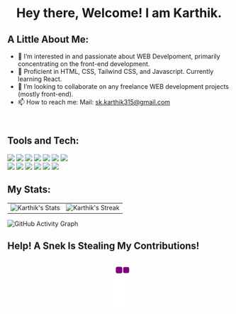 <h1 align="center">Hey there, Welcome! I am Karthik.</h1>

## A Little About Me:
- 👀 I’m interested in and passionate about WEB Develpoment, primarily concentrating on the front-end development.
- 🌱 Proficient in HTML, CSS, Tailwind CSS, and Javascript. Currently learning React.
- 💞️ I’m looking to collaborate on any freelance WEB development projects (mostly front-end).
- 📫 How to reach me:
      Mail: sk.karthik315@gmail.com

<br />

## Tools and Tech:
<div>
      <img src="https://img.shields.io/badge/HTML5-E34F26?style=for-the-badge&logo=html5&logoColor=white" />
      <img src="https://img.shields.io/badge/CSS3-1572B6?style=for-the-badge&logo=css3&logoColor=white" />
      <img src="https://img.shields.io/badge/Tailwind_CSS-38B2AC?style=for-the-badge&logo=tailwind-css&logoColor=white" />
      <img src="https://img.shields.io/badge/JavaScript-323330?style=for-the-badge&logo=javascript&logoColor=F7DF1E" />
      <img src="https://img.shields.io/badge/React-20232A?style=for-the-badge&logo=react&logoColor=61DAFB" />
      <img src="https://img.shields.io/badge/Next.js-20232A?style=for-the-badge&logo=next.js&logoColor=FFFFFF" />
      <img src="https://img.shields.io/badge/Svelte-20232A?style=for-the-badge&logo=svelte&logoColor=FF3E00" />
</div>

<div>
      <img src="https://img.shields.io/badge/Visual_Studio_Code-0078D4?style=for-the-badge&logo=visual%20studio%20code&logoColor=white" />
      <img src="https://img.shields.io/badge/-Git-F2F2F2?style=for-the-badge&logo=git&logoColor=F05032" />
      <img src="https://img.shields.io/badge/-Kali%20Linux-557C94?style=for-the-badge&logo=kalilinux&logoColor=white" />
      <img src="https://img.shields.io/badge/-Linux-FCC624?style=for-the-badge&logo=linux&logoColor=black" />
      <img src="https://img.shields.io/badge/-Figma-F24E1E?style=for-the-badge&logo=figma&logoColor=white" />
      <img src="https://img.shields.io/badge/-Inkscape-e6e6e6?style=for-the-badge&logo=inkscape&logoColor=000000" />
</div>

## My Stats:
<table>
      <tr>
            <td>
                  <img src="https://github-readme-stats.vercel.app/api?username=karthik-315&show_icons=true&theme=react" alt="Karthik's Stats" />
            </td>
            <td>
                  <img src="https://github-readme-streak-stats.herokuapp.com?user=Karthik-315&theme=react&hide_border=true&date_format=M%20j%5B%2C%20Y%5D&fire=0C85DD&ring=03BCDD" alt="Karthik's Streak" />
            </td>   
      </tr>
</table>

![GitHub Activity Graph](https://activity-graph.herokuapp.com/graph?username=karthik-315&theme=react-dark&hide_border=true&radius=15)

## Help! A Snek Is Stealing My Contributions!
<div align="center">
      <img src="https://github.com/karthik-315/karthik-315/blob/output/github-contribution-grid-snake.gif" alt="Evil Snake" />
</div>
            

<!---
Karthik-315/Karthik-315 is a ✨ special ✨ repository because its `README.md` (this file) appears on your GitHub profile.
You can click the Preview link to take a look at your changes.
--->
